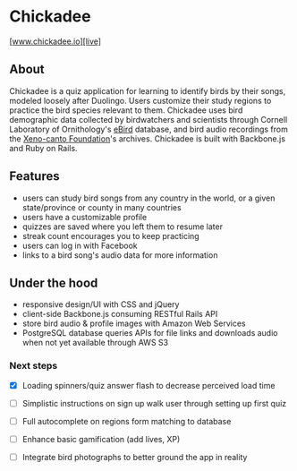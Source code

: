 # Chickadee

[www.chickadee.io][live]

[live]: http://www.chickadee.io

## About
Chickadee is a quiz application for learning to identify birds by their songs, modeled loosely after Duolingo. Users customize their study regions to practice the bird species relevant to them. Chickadee uses bird demographic data collected by birdwatchers and scientists through Cornell Laboratory of Ornithology's [eBird][ebird] database, and bird audio recordings from the [Xeno-canto Foundation][xeno-canto]'s archives. Chickadee is built with Backbone.js and Ruby on Rails.

[ebird]: http://www.ebird.org
[xeno-canto]: http://www.xeno-canto.org

## Features
- users can study bird songs from any country in the world, or a given state/province or county in many countries
- users have a customizable profile
- quizzes are saved where you left them to resume later
- streak count encourages you to keep practicing
- users can log in with Facebook
- links to a bird song's audio data for more information

## Under the hood
- responsive design/UI with CSS and jQuery
- client-side Backbone.js consuming RESTful Rails API
- store bird audio & profile images with Amazon Web Services
- PostgreSQL database queries APIs for file links and downloads audio when not yet available through AWS S3

### Next steps
- [X] Loading spinners/quiz answer flash to decrease perceived load time
- [ ] Simplistic instructions on sign up walk user through setting up first quiz
- [ ] Full autocomplete on regions form matching to database
- [ ] Enhance basic gamification (add lives, XP)
- [ ] Integrate bird photographs to better ground the app in reality

